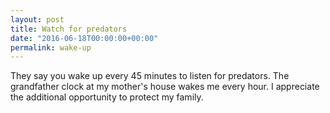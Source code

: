 ```yaml
---
layout: post
title: Watch for predators
date: "2016-06-18T00:00:00+00:00"
permalink: wake-up
---
```


They say you wake up every 45 minutes to listen for predators. The grandfather clock at my mother's house wakes me every hour. I appreciate the additional opportunity to protect my family.
